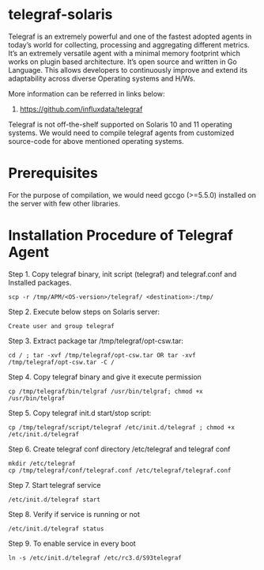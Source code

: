 # telegraf-solaris

Telegraf is an extremely powerful and one of the fastest adopted agents in today’s world for collecting,
processing and aggregating different metrics. It’s an extremely versatile agent with a minimal memory footprint
which works on plugin based architecture. It’s open source and written in Go Language. This allows
developers to continuously improve and extend its adaptability across diverse Operating systems and H/Ws.

More information can be referred in links below:
1. https://github.com/influxdata/telegraf

Telegraf is not off-the-shelf supported on Solaris 10 and 11 operating systems. We would need to compile telegraf​ agents from customized source-code for above mentioned operating systems.

# Prerequisites
For the purpose of compilation, we would need gccgo (>=5.5.0) installed on the server with few other libraries.

# Installation Procedure of Telegraf Agent
Step 1. Copy telegraf binary, init script (telegraf) and telegraf.conf and Installed packages.
```
scp -r /tmp/APM/<OS-version>/telegraf/​ <destination>​:/tmp/
```
Step 2. Execute below steps on <destination> ​Solaris server:
```
Create user and group telegraf
```
Step 3. Extract package tar /tmp/telegraf/opt-csw.tar:
``` 
cd / ; tar -xvf /tmp/telegraf/opt-csw.tar OR​ tar -xvf /tmp/telegraf/opt-csw.tar -C /
```  
Step 4. Copy telegraf binary and give it execute permission
```
cp /tmp/telegraf/bin/telgraf /usr/bin/telgraf; chmod +x /usr/bin/telgraf
```
Step 5. Copy telegraf init.d start/stop script:
```
cp /tmp/telegraf/script/telegraf /etc/init.d/telegraf ; chmod +x /etc/init.d/telegraf
```  
Step 6. Create telegraf conf directory /etc/telegraf and telegraf conf
```
mkdir /etc/telegraf
cp /tmp/telegraf/conf/telegraf.conf /etc/telegraf/telegraf.conf
```  
Step 7. Start telegraf service
```
/etc/init.d/telegraf start
```  
Step 8. Verify if service is running or not
```
/etc/init.d/telegraf status
```  
Step 9. To enable service in every boot
```
ln -s /etc/init.d/telegraf /etc/rc3.d/S93telegraf
```  
